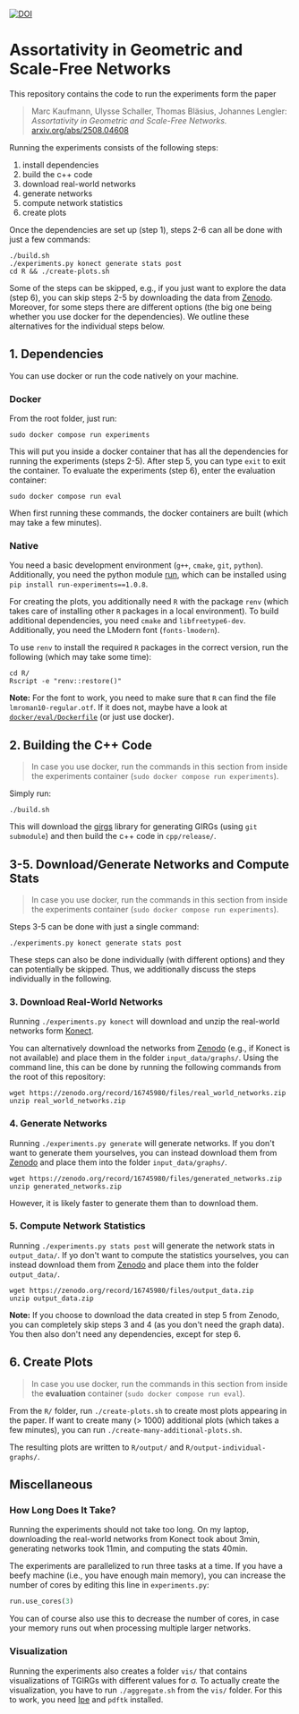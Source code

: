 [![DOI](https://zenodo.org/badge/DOI/10.5281/zenodo.16746826.svg)](https://doi.org/10.5281/zenodo.16746826)

# Assortativity in Geometric and Scale-Free Networks #

This repository contains the code to run the experiments form the paper

> Marc Kaufmann, Ulysse Schaller, Thomas Bläsius, Johannes Lengler:
> *Assortativity in Geometric and Scale-Free Networks.*
> [arxiv.org/abs/2508.04608](https://arxiv.org/abs/2508.04608)


Running the experiments consists of the following steps:
  1. install dependencies
  2. build the c++ code
  3. download real-world networks
  4. generate networks
  5. compute network statistics
  6. create plots

Once the dependencies are set up (step 1), steps 2-6 can all be done with
just a few commands:

```terminal
./build.sh
./experiments.py konect generate stats post
cd R && ./create-plots.sh
```

Some of the steps can be skipped, e.g., if you just want to explore
the data (step 6), you can skip steps 2-5 by downloading the data from
[Zenodo](https://zenodo.org/record/16745980).  Moreover, for some
steps there are different options (the big one being whether you use
docker for the dependencies).  We outline these alternatives for the
individual steps below.

## 1. Dependencies ##

You can use docker or run the code natively on your machine.

### Docker ###

From the root folder, just run:

```terminal
sudo docker compose run experiments
```

This will put you inside a docker container that has all the
dependencies for running the experiments (steps 2-5).  After step 5,
you can type `exit` to exit the container.  To evaluate the
experiments (step 6), enter the evaluation container:

```terminal
sudo docker compose run eval
```

When first running these commands, the docker containers are built
(which may take a few minutes).


### Native ###

You need a basic development environment (`g++`, `cmake`, `git`,
`python`).  Additionally, you need the python module
[run](https://github.com/thobl/run), which can be installed using
`pip install run-experiments==1.0.8`.

For creating the plots, you additionally need `R` with the package
`renv` (which takes care of installing other `R` packages in a local
environment).  To build additional dependencies, you need `cmake` and
`libfreetype6-dev`.  Additionally, you need the LModern font
(`fonts-lmodern`).

To use `renv` to install the required `R` packages in the correct
version, run the following (which may take some time):

```terminal
cd R/
Rscript -e "renv::restore()"
```

**Note:** For the font to work, you need to make sure that `R` can
find the file `lmroman10-regular.otf`.  If it does not, maybe have a
look at [`docker/eval/Dockerfile`](docker/eval/Dockerfile) (or just
use docker).


## 2. Building the C++ Code ##

> In case you use docker, run the commands in this section from inside
> the experiments container (`sudo docker compose run experiments`).

Simply run:

```terminal
./build.sh
```

This will download the [girgs](https://github.com/chistopher/girgs)
library for generating GIRGs (using `git submodule`) and then build
the c++ code in `cpp/release/`.

## 3-5. Download/Generate Networks and Compute Stats ##

> In case you use docker, run the commands in this section from inside
> the experiments container (`sudo docker compose run experiments`).

Steps 3-5 can be done with just a single command:

```terminal
./experiments.py konect generate stats post
```

These steps can also be done individually (with different options) and
they can potentially be skipped.  Thus, we additionally discuss the
steps individually in the following.

### 3. Download Real-World Networks ###

Running `./experiments.py konect` will download and unzip the
real-world networks form [Konect](http://konect.cc/).

You can alternatively download the networks from
[Zenodo](https://zenodo.org/record/16745980) (e.g., if Konect is not
available) and place them in the folder `input_data/graphs/`.  Using
the command line, this can be done by running the following commands
from the root of this repository:

```terminal
wget https://zenodo.org/record/16745980/files/real_world_networks.zip
unzip real_world_networks.zip
```

### 4. Generate Networks ###

Running `./experiments.py generate` will generate networks.  If you
don't want to generate them yourselves, you can instead download them
from [Zenodo](https://zenodo.org/record/16745980) and place them into
the folder `input_data/graphs/`.

```terminal
wget https://zenodo.org/record/16745980/files/generated_networks.zip
unzip generated_networks.zip
```
However, it is likely faster to generate them than to download them.

### 5. Compute Network Statistics ###

Running `./experiments.py stats post` will generate the network stats
in `output_data/`.  If yo don't want to compute the statistics
yourselves, you can instead download them from
[Zenodo](https://zenodo.org/record/16745980) and place them into the
folder `output_data/`.

```terminal
wget https://zenodo.org/record/16745980/files/output_data.zip
unzip output_data.zip
```

**Note:** If you choose to download the data created in step 5 from
Zenodo, you can completely skip steps 3 and 4 (as you don't need the
graph data).  You then also don't need any dependencies, except for
step 6.

## 6. Create Plots ##

> In case you use docker, run the commands in this section from inside
> the **evaluation** container (`sudo docker compose run eval`).

From the `R/` folder, run `./create-plots.sh` to create most plots
appearing in the paper.  If want to create many (> 1000) additional
plots (which takes a few minutes), you can run
`./create-many-additional-plots.sh`.

The resulting plots are written to `R/output/` and
`R/output-individual-graphs/`.

## Miscellaneous ##

### How Long Does It Take? ###

Running the experiments should not take too long.  On my laptop,
downloading the real-world networks from Konect took about 3min,
generating networks took 11min, and computing the stats 40min.

The experiments are parallelized to run three tasks at a time.  If you
have a beefy machine (i.e., you have enough main memory), you can
increase the number of cores by editing this line in `experiments.py`:

```python
run.use_cores(3)
```

You can of course also use this to decrease the number of cores, in
case your memory runs out when processing multiple larger networks.


### Visualization ###

Running the experiments also creates a folder `vis/` that contains
visualizations of TGIRGs with different values for σ. To actually
create the visualization, you have to run `./aggregate.sh` from the
`vis/` folder.  For this to work, you need
[Ipe](https://ipe.otfried.org/) and `pdftk` installed.
